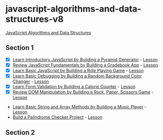 # javascript-algorithms-and-data-structures-v8

[JavaScript Algorithms and Data Structures](https://www.freecodecamp.org/learn/javascript-algorithms-and-data-structures-v8/)

## Section 1

- [x] [Learn Introductory JavaScript by Building a Pyramid Generator](https://raw.githubusercontent.com/Bana0615/freecodecamp/refs/heads/main/javascript-algorithms-and-data-structures-v8/section-1/learn-introductory-javascript-by-building-a-pyramid-generator/script.js) - [Lesson](https://www.freecodecamp.org/learn/javascript-algorithms-and-data-structures-v8/learn-introductory-javascript-by-building-a-pyramid-generator/)
- [x] [Review JavaScript Fundamentals by Building a Gradebook App](https://raw.githubusercontent.com/Bana0615/freecodecamp/refs/heads/main/javascript-algorithms-and-data-structures-v8/section-1/review-js-fundamentals-by-building-a-gradebook-app/script.js) - [Lesson](https://www.freecodecamp.org/learn/javascript-algorithms-and-data-structures-v8/review-js-fundamentals-by-building-a-gradebook-app/)
- [x] [Learn Basic JavaScript by Building a Role Playing Game](/javascript-algorithms-and-data-structures-v8/section-1/learn-basic-javascript-by-building-a-role-playing-game/index) - [Lesson](https://www.freecodecamp.org/learn/javascript-algorithms-and-data-structures-v8/learn-basic-javascript-by-building-a-role-playing-game/step-1)
- [x] [Learn Basic Debugging by Building a Random Background Color Changer](/javascript-algorithms-and-data-structures-v8/section-1/learn-basic-debugging-by-building-a-random-background-color-changer/index) - [Lesson](https://www.freecodecamp.org/learn/javascript-algorithms-and-data-structures-v8/learn-basic-debugging-by-building-a-random-background-color-changer/)
- [x] [Learn Form Validation by Building a Calorie Counter](/javascript-algorithms-and-data-structures-v8/section-1/learn-form-validation-by-building-a-calorie-counter/index) - [Lesson](https://www.freecodecamp.org/learn/javascript-algorithms-and-data-structures-v8/learn-form-validation-by-building-a-calorie-counter/step-1)
- [x] [Review DOM Manipulation by Building a Rock, Paper, Scissors Game](/javascript-algorithms-and-data-structures-v8/section-1/review-dom-manipulation-by-building-a-rock-paper-scissors-game/index) - [Lesson](https://www.freecodecamp.org/learn/javascript-algorithms-and-data-structures-v8/review-dom-manipulation-by-building-a-rock-paper-scissors-game/)
- [Learn Basic String and Array Methods by Building a Music Player]() - [Lesson](https://www.freecodecamp.org/learn/javascript-algorithms-and-data-structures-v8/learn-basic-string-and-array-methods-by-building-a-music-player/)
- [Build a Palindrome Checker Project]() - [Lesson](https://www.freecodecamp.org/learn/javascript-algorithms-and-data-structures-v8/build-a-palindrome-checker-project/build-a-palindrome-checker/)

## Section 2
